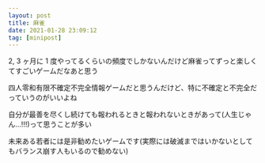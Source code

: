 ```yaml
---
layout: post
title: 麻雀
date: 2021-01-28 23:09:12
tag: [minipost]
---
```


2, 3 ヶ月に 1 度やってるくらいの頻度でしかないんだけど麻雀ってずっと楽しくてすごいゲームだなあと思う

四人零和有限不確定不完全情報ゲームだと思うんだけど、特に不確定と不完全だっていうのがいいよね

自分が最善を尽くし続けても報われるときと報われないときがあって(人生じゃん...!!!)って思うことが多い

未来ある若者には是非勧めたいゲームです(実際には破滅まではいかないとしてもバランス崩す人もいるので勧めない)
